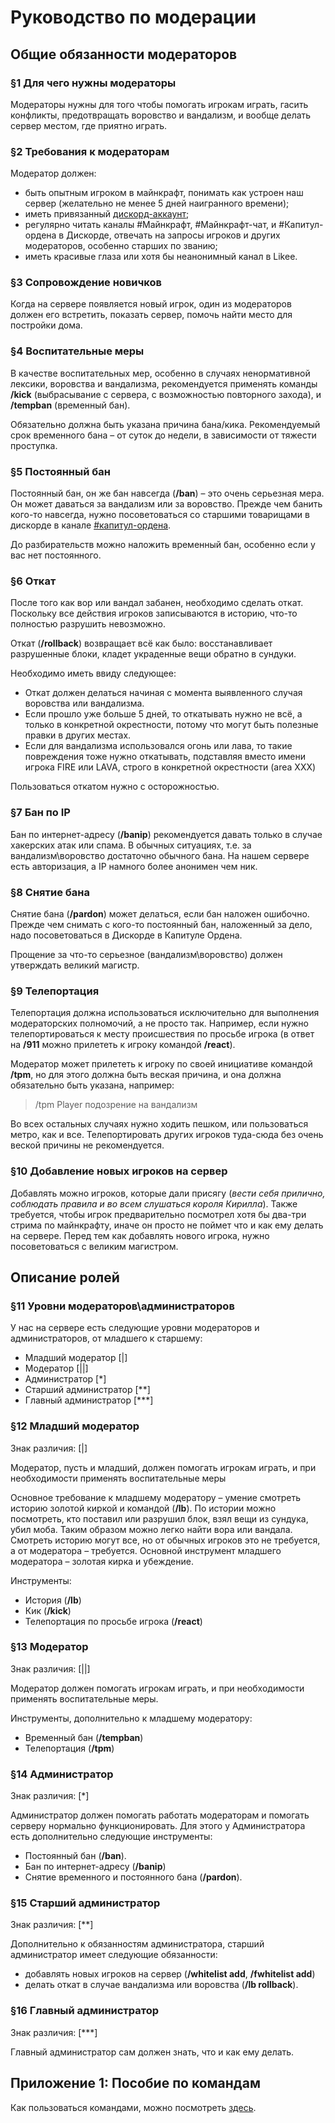 # Руководство по модерации

## Общие обязанности модераторов

### §1 Для чего нужны модераторы
Модераторы нужны для того чтобы помогать игрокам играть, гасить конфликты, предотвращать воровство и вандализм, и вообще делать сервер местом, где приятно играть.

### §2 Требования к модераторам
Модератор должен: 

* быть опытным игроком в майнкрафт, 
понимать как устроен наш сервер (желательно не менее 5 дней наигранного времени);
* иметь привязанный [дискорд-аккаунт](link_ds.md); 
* регулярно читать каналы #Майнкрафт, #Майнкрафт-чат, и #Капитул-ордена в Дискорде, отвечать на запросы игроков и других модераторов, особенно старших по званию;
* иметь красивые глаза или хотя бы неанонимный канал в Likee.

### §3 Сопровождение новичков
Когда на сервере появляется новый игрок, один из модераторов должен его встретить, показать сервер, помочь найти место для постройки дома.

### §4 Воспитательные меры
В качестве воспитательных мер, особенно в случаях ненормативной лексики, воровства и вандализма, рекомендуется применять команды **/kick** (выбрасывание с сервера, 
с возможностью повторного захода), и **/tempban** (временный бан). 

Обязательно должна быть указана причина бана/кика. Рекомендуемый срок временного бана – от суток до недели, в зависимости от тяжести проступка.

### §5 Постоянный бан
Постоянный бан, он же бан навсегда (**/ban**) – это очень серьезная мера. Он может даваться за вандализм или за воровство. 
Прежде чем банить кого-то навсегда, нужно посоветоваться со старшими товарищами в дискорде в канале [#капитул-ордена](https://discord.com/channels/856271794180849684/952519152537595924).


До разбирательств можно наложить временный бан, особенно если у вас нет постоянного. 

### §6 Откат
После того как вор или вандал забанен, необходимо сделать откат.  Поскольку все действия игроков записываются в историю, что-то полностью разрушить невозможно.

Откат (**/rollback**) возвращает всё как было: восстанавливает разрушенные блоки,  кладет украденные вещи обратно в сундуки.  

Необходимо иметь ввиду следующее:

* Откат должен делаться начиная с момента выявленного случая воровства или вандализма. 
* Если прошло уже больше 5 дней, то откатывать нужно не всё, а только в конкретной окрестности, потому что могут быть полезные правки в других местах. 
* Если для вандализма использовался огонь или лава, то такие повреждения тоже нужно откатывать, подставляя вместо имени игрока  FIRE  или LAVA,  строго в конкретной окрестности (area XXX)

Пользоваться откатом нужно с осторожностью.

### §7 Бан по IP
Бан по интернет-адресу (**/banip**) рекомендуется давать только в случае хакерских атак или спама.  В обычных ситуациях, т.е. за вандализм\воровство достаточно обычного бана.
На нашем сервере есть авторизация, а IP намного более анонимен чем ник.

### §8 Снятие бана
Снятие бана (**/pardon**) может делаться, если бан наложен ошибочно. Прежде чем снимать с кого-то постоянный бан, наложенный за дело, надо посоветоваться в Дискорде в  Капитуле Ордена.

Прощение за что-то серьезное (вандализм\воровство) должен утверждать великий магистр.

### §9 Телепортация
Телепортация должна использоваться исключительно для выполнения модераторских полномочий, а не просто так.
Например, если нужно телепортироваться к месту происшествия по просьбе игрока (в ответ на **/911** можно прилететь к игроку командой **/react**). 

Модератор может прилететь к игроку по своей инициативе командой **/tpm**, но для этого должна быть веская причина, и она должна обязательно быть указана, например: 

> /tpm Player подозрение на вандализм

Во всех остальных случаях нужно ходить пешком, или пользоваться метро, как и все. Телепортировать других игроков туда-сюда без очень веской причины не рекомендуется.

### §10 Добавление новых игроков на сервер

Добавлять можно игроков, которые дали присягу (*вести себя прилично, соблюдать правила и во всем слушаться короля Кирилла*).
Также требуется, чтобы игрок предварительно посмотрел хотя бы два-три стрима по майнкрафту, 
иначе он просто не поймет что и как ему делать на сервере.
Перед тем как добавлять нового игрока, нужно посоветоваться с великим магистром.

## Описание ролей
### §11 Уровни модераторов\администраторов
 У нас на сервере есть следующие уровни модераторов и администраторов, от младшего к старшему:

* Младший модератор [|] 
* Модератор [||]
* Администратор [*]
* Старший администратор [**]
* Главный администратор [***]

### §12 Младший модератор
Знак различия: [|]

Модератор, пусть и младший, должен помогать игрокам играть, и при необходимости применять воспитательные меры

Основное требование к младшему модератору – умение смотреть историю золотой киркой и командой (**/lb**). По истории можно посмотреть, кто поставил или разрушил блок, взял вещи из сундука, убил моба. Таким образом можно легко найти вора или вандала. 
Смотреть историю могут все, но от обычных игроков это не требуется, а от модератора – требуется. 
Основной инструмент младшего модератора – золотая кирка и убеждение. 

Инструменты:

* История (**/lb**)
* Кик (**/kick**)
* Телепортация по просьбе игрока (**/react**)

### §13 Модератор
Знак различия:  [||]

Модератор должен помогать игрокам играть, и при необходимости применять воспитательные меры.

Инструменты, дополнительно к младшему модератору:

* Временный бан (**/tempban**)
* Телепортация (**/tpm**)

### §14 Администратор
Знак различия: [*]

Администратор должен помогать работать модераторам и помогать серверу нормально функционировать. 
Для этого у Администратора есть  дополнительно следующие инструменты:

* Постоянный бан (**/ban**). 
* Бан по интернет-адресу (**/banip**)
* Снятие временного и постоянного бана (**/pardon**). 

### §15 Старший администратор
Знак различия: [**]

Дополнительно к обязанностям администратора, старший администратор имеет следующие обязанности:
* добавлять новых игроков на сервер (**/whitelist add**, **/fwhitelist add**)
* делать откат в случае вандализма или воровства (**/lb rollback**). 

### §16 Главный администратор
Знак различия: [***]

Главный администратор сам должен знать, что и как ему делать.

## Приложение 1: Пособие по командам
Как пользоваться командами, можно посмотреть [здесь](moderation.md).


